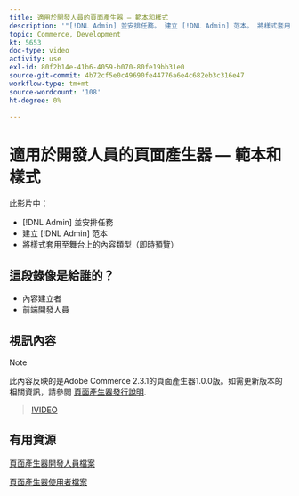 ```yaml
---
title: 適用於開發人員的頁面產生器 — 範本和樣式
description: '"[!DNL Admin] 並安排任務。 建立 [!DNL Admin] 范​本。 將樣式套用至舞台上的內容類型（即時預覽）。」'
topic: Commerce, Development
kt: 5653
doc-type: video
activity: use
exl-id: 80f2b14e-41b6-4059-b070-80fe19bb31e0
source-git-commit: 4b72cf5e0c49690fe44776a6e4c682eb3c316e47
workflow-type: tm+mt
source-wordcount: '108'
ht-degree: 0%

---
```


# 適用於開發人員的頁面產生器 — 範本和樣式

此影片中：

- [!DNL Admin] 並安排任務
- 建立 [!DNL Admin] 范&#x200B;本
- 將樣式套用至舞台上的內容類型（即時預覽）

## 這段錄像是給誰的？

- 內容建立者
- 前端開發人員

## 視訊內容

>[!NOTE]
>
>此內容反映的是Adobe Commerce 2.3.1的頁面產生器1.0.0版。如需更新版本的相關資訊，請參閱 [頁面產生器發行說明](https://devdocs.magento.com/page-builder/docs/release-notes.html).

>[!VIDEO](https://video.tv.adobe.com/v/35712?quality=12&learn=on)

## 有用資源

[頁面產生器開發人員檔案](https://devdocs.magento.com/page-builder/docs/index.html)

[頁面產生器使用者檔案](https://docs.magento.com/user-guide/cms/page-builder.html)
